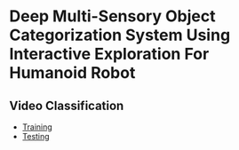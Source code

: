 # Deep Multi-Sensory Object Categorization System Using Interactive Exploration For Humanoid Robot


## Video Classification

- [Training](VideoNetworkTesting.ipynb)
- [Testing](VideoNetworkTraining.ipynb)

